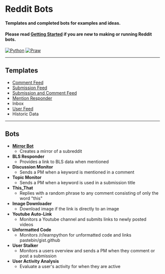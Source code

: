 # Reddit Bots

#### Templates and completed bots for examples and ideas.

#### Please read [Getting Started](https://github.com/harrelchris/reddit_bots/blob/master/GETTING_STARTED.md) if you are new to making or running Reddit bots.

[![Python](https://img.shields.io/badge/Python-3+-blue.svg?style=plastic)](https://www.python.org/downloads/)
[![Praw](https://img.shields.io/badge/Praw-4-blue.svg?style=plastic)](https://github.com/praw-dev/praw)

---


## Templates
- [Comment Feed](https://github.com/harrelchris/reddit_bots/blob/master/templates/comment_feed.py)
- [Submission Feed](https://github.com/harrelchris/reddit_bots/blob/master/templates/submission_feed.py)
- [Submission and Comment Feed](https://github.com/harrelchris/reddit_bots/blob/master/templates/submission_comment_feed.py)
- [Mention Responder](https://github.com/harrelchris/reddit_bots/blob/master/templates/mention_responder.py)
- Inbox
- [User Feed](https://github.com/harrelchris/reddit_bots/blob/master/templates/user_feed.py)
- Historic Data

---
## Bots
- [**Mirror Bot**](https://github.com/harrelchris/mirror_bot)
  - Creates a mirror of a subreddit
- **BLS Responder**
  - Provides a link to BLS data when mentioned
- **Discussion Monitor**
  - Sends a PM when a keyword is mentioned in a comment
- **Topic Monitor**
  - Sends a PM when a keyword is used in a submission title
- **This_That**
  - Replies with a random phrase to any comment consisting of only the word "this"
- **Image Downloader**
  - Download image if the link is directly to an image
- **Youtube Auto-Link**
  - Monitors a Youtube channel and submits links to newly posted videos
- **Unformatted Code**
  - Monitors /r/learnpython for unformatted code and links pastebin/gist.github
- **User Stalker**
  - Monitors a users overview and sends a PM when they comment or post a submission
- **User Activity Analysis**
  - Evaluate a user's activity for when they are active
